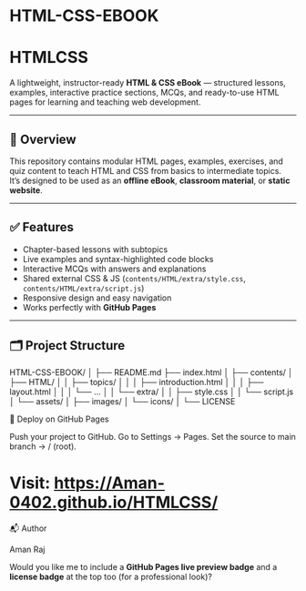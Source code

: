 # HTML-CSS-EBOOK
# HTMLCSS

A lightweight, instructor-ready **HTML & CSS eBook** — structured lessons, examples, interactive practice sections, MCQs, and ready-to-use HTML pages for learning and teaching web development.

---

## 🔖 Overview
This repository contains modular HTML pages, examples, exercises, and quiz content to teach HTML and CSS from basics to intermediate topics.  
It’s designed to be used as an **offline eBook**, **classroom material**, or **static website**.

---

## ✅ Features
- Chapter-based lessons with subtopics  
- Live examples and syntax-highlighted code blocks  
- Interactive MCQs with answers and explanations  
- Shared external CSS & JS (`contents/HTML/extra/style.css`, `contents/HTML/extra/script.js`)  
- Responsive design and easy navigation  
- Works perfectly with **GitHub Pages**

---

## 🗂 Project Structure
HTML-CSS-EBOOK/
│
├── README.md
├── index.html
│
├── contents/
│ ├── HTML/
│ │ ├── topics/
│ │ │ ├── introduction.html
│ │ │ ├── layout.html
│ │ │ └── ...
│ │ └── extra/
│ │ ├── style.css
│ │ └── script.js
│ └── assets/
│ ├── images/
│ └── icons/
│
└── LICENSE


🚀 Deploy on GitHub Pages

Push your project to GitHub.
Go to Settings → Pages.
Set the source to main branch → / (root).
# Visit: https://Aman-0402.github.io/HTMLCSS/

📬 Author

Aman Raj


Would you like me to include a **GitHub Pages live preview badge** and a **license badge** at the top too (for a professional look)?
